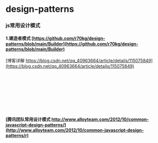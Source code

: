 # design-patterns
### js常用设计模式

#### 1.建造者模式  [https://github.com/r70kg/design-patterns/blob/main/Builder](https://github.com/r70kg/design-patterns/blob/main/Builder)  

  [博客详解    https://blog.csdn.net/qq_40963664/article/details/115075849](https://blog.csdn.net/qq_40963664/article/details/115075849)







  
    
      

<br/> 
<br/> 
<br/> 
<br/> 
<br/> 
<br/> 
<br/> 
        
#### [腾讯团队常用设计模式 http://www.alloyteam.com/2012/10/common-javascript-design-patterns/](http://www.alloyteam.com/2012/10/common-javascript-design-patterns/r)
